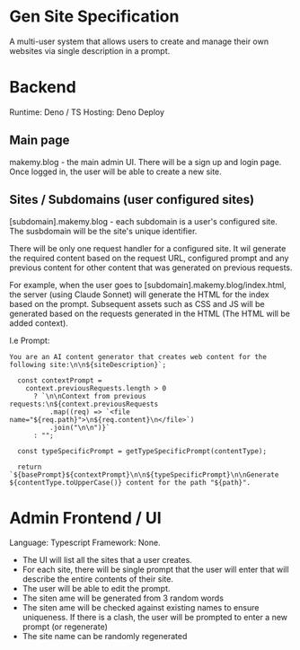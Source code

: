 # Gen Site Specification

A multi-user system that allows users to create and manage their own websites via single description in a prompt.

# Backend

Runtime: Deno / TS
Hosting: Deno Deploy

## Main page

makemy.blog - the main admin UI. There will be a sign up and login page. Once logged in, the user will be able to create a new site.

## Sites / Subdomains (user configured sites)

[subdomain].makemy.blog - each subdomain is a user's configured site. The susbdomain will be the site's unique identifier.

There will be only one request handler for a configured site. It wil generate the required content based on the request URL, configured prompt and any previous content for other content that was generated on previous requests.

For example, when the user goes to [subdomain].makemy.blog/index.html, the server (using Claude Sonnet) will generate the HTML for the index based on the prompt. Subsequent assets such as CSS and JS will be generated based on the requests generated in the HTML (The HTML will be added context).

I.e Prompt:

```
You are an AI content generator that creates web content for the following site:\n\n${siteDescription}`;

  const contextPrompt =
    context.previousRequests.length > 0
      ? `\n\nContext from previous requests:\n${context.previousRequests
          .map((req) => `<file name="${req.path}">\n${req.content}\n</file>`)
          .join("\n\n")}`
      : "";

  const typeSpecificPrompt = getTypeSpecificPrompt(contentType);

  return `${basePrompt}${contextPrompt}\n\n${typeSpecificPrompt}\n\nGenerate ${contentType.toUpperCase()} content for the path "${path}".
```

# Admin Frontend / UI

Language: Typescript
Framework: None.

- The UI will list all the sites that a user creates.
- For each site, there will be single prompt that the user will enter that will describe the entire contents of their site.
- The user will be able to edit the prompt.
- The siten ame will be generated from 3 random words
- The siten ame will be checked against existing names to ensure uniqueness. If there is a clash, the user will be prompted to enter a new prompt (or regenerate)
- The site name can be randomly regenerated
